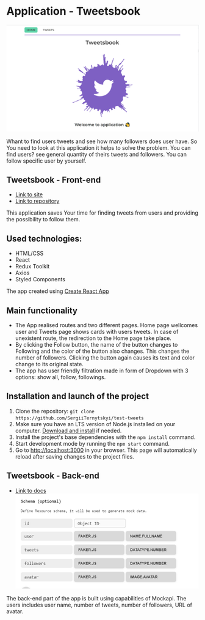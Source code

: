 # Application - Tweetsbook

![Schema of the back-end](./assets/homePage.png)

Whant to find users tweets and see how many followers does user have. So You
need to look at this application it helps to solve the problem. You can find
users? see general quantity of theirs tweets and followers. You can follow
specific user by yourself.

## Tweetsbook - Front-end

- [Link to site](https://sergiiternytskyi.github.io/test-tweets/)
- [Link to repository](https://github.com/SergiiTernytskyi/test-tweets)

This application saves Your time for finding tweets from users and providing the
possibility to follow them.

## Used technologies:

- HTML/CSS
- React
- Redux Toolkit
- Axios
- Styled Components

The app created using
[Create React App](https://github.com/facebook/create-react-app)

## Main functionality

- The App realised routes and two different pages. Home page wellcomes user and
  Tweets page shows cards with users tweets. In case of unexistent route, the
  redirection to the Home page take place.
- By clicking the Follow button, the name of the button changes to Following and
  the color of the button also changes. This changes the number of followers.
  Clicking the button again causes its text and color change to its original
  state.
- The app has user friendly filtration made in form of Dropdown with 3 options:
  show all, follow, followings.

## Installation and launch of the project

1. Clone the repository:
   `git clone https://github.com/SergiiTernytskyi/test-tweets`
2. Make sure you have an LTS version of Node.js installed on your computer.
   [Download and install](https://nodejs.org/en/) if needed.
3. Install the project's base dependencies with the `npm install` command.
4. Start development mode by running the `npm start` command.
5. Go to [http://localhost:3000](http://localhost:3000) in your browser. This
   page will automatically reload after saving changes to the project files.

## Tweetsbook - Back-end

- [Link to docs](https://mockapi.io/projects/644aa956a8370fb3215512df/)
  ![Schema of the back-end](./assets/usersSchema.png)

The back-end part of the app is built using capabilities of Mockapi. The users
includes user name, number of tweets, number of followers, URL of avatar.
